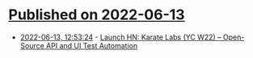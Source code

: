 # [Published on 2022-06-13](index.md)

* [2022-06-13, 12:53:24](https://news.ycombinator.com/item?id=31724838) - [Launch HN: Karate Labs (YC W22) – Open-Source API and UI Test Automation](https://news.ycombinator.com/item?id=31724838)
